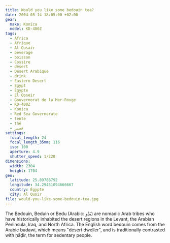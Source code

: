 ```yaml
---
title: Would you like some bedouin tea?
date: 2004-05-14 18:05:00 +02:00
gear:
  make: Konica
  model: KD-400Z
tags:
  - Africa
  - Afrique
  - Al-Qusair
  - beverage
  - boisson
  - Cossire
  - désert
  - Désert Arabique
  - drink
  - Eastern Desert
  - Egypt
  - Égypte
  - El Qoseir
  - Gouvernorat de la Mer-Rouge
  - KD-400Z
  - Konica
  - Red Sea Governorate
  - tente
  - thé
  - قصير‎
settings:
  focal_length: 24
  focal_length_35mm: 116
  iso: 100
  aperture: 4.9
  shutter_speed: 1/220
dimensions:
  width: 2304
  height: 1704
geo:
  latitude: 25.89786792
  longitude: 34.29451094666667
  country: Égypte
  city: Al Qusir
file: would-you-like-some-bedouin-tea.jpg
---
```


The Bedouin, Beduin or Bedu (Arabic: بَدْو‎) are nomadic Arab tribes who have historically inhabited the desert regions in the Levant, the Arabian Peninsula, Iraq, and North Africa. The English word bedouin comes from the Arabic badawī, which means "desert dweller", and is traditionally contrasted with ḥāḍir, the term for sedentary people.
